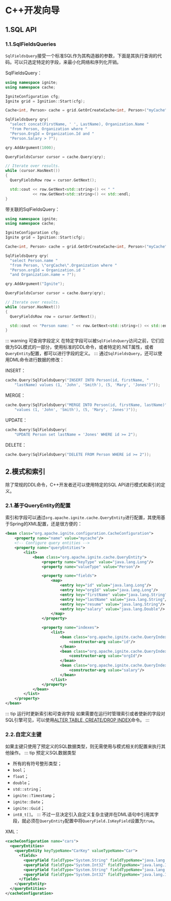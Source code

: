 # C++开发向导
## 1.SQL API
### 1.1.SqlFieldsQueries
`SqlFieldsQuery`接受一个标准SQL作为其构造器的参数，下面是其执行查询的代码。可以只选定特定的字段，来最小化网络和序列化开销。

SqlFieldsQuery：
```cpp
using namespace ignite;
using namespace cache;

IgniteConfiguration cfg;
Ignite grid = Ignition::Start(cfg);

Cache<int, Person> cache = grid.GetOrCreateCache<int, Person>("myCache");

SqlFieldsQuery qry(
  "select concat(FirstName, ' ', LastName), Organization.Name "
  "from Person, Organization where "
  "Person.OrgId = Organization.Id and "
  "Person.Salary > ?");

qry.AddArgument(1000);

QueryFieldsCursor cursor = cache.Query(qry);

// Iterate over results.
while (cursor.HasNext())
{
  QueryFieldsRow row = cursor.GetNext();

  std::cout << row.GetNext<std::string>() << " "
            << row.GetNext<std::string>() << std::endl;
}
```
带关联的SqlFieldsQuery：
```cpp
using namespace ignite;
using namespace cache;

IgniteConfiguration cfg;
Ignite grid = Ignition::Start(cfg);

Cache<int, Person> cache = grid.GetOrCreateCache<int, Person>("myCache");

SqlFieldsQuery qry(
  "select Person.name "
  "from Person, \"orgCache\".Organization where "
  "Person.orgId = Organization.id "
  "and Organization.name = ?");

qry.AddArgument("Ignite");

QueryFieldsCursor cursor = cache.Query(qry);

// Iterate over results.
while (cursor.HasNext())
{
  QueryFieldsRow row = cursor.GetNext();

  std::cout << "Person name: " << row.GetNext<std::string>() << std::endl;
}
```
::: warning 可查询字段定义
在特定字段可以被`SqlFieldsQuery`访问之前，它们应做为SQL模式的一部分，使用标准的DDL命令，或者特定的.NET属性，或者`QueryEntity`配置，都可以进行字段的定义。
:::
通过`SqlFieldsQuery`，还可以使用DML命令进行数据的修改：

INSERT：
```cpp
cache.Query(SqlFieldsQuery("INSERT INTO Person(id, firstName, "
    "lastName) values (1, 'John', 'Smith'), (5, 'Mary', 'Jones')"));
```
MERGE：
```cpp
cache.Query(SqlFieldsQuery("MERGE INTO Person(id, firstName, lastName)"
    "values (1, 'John', 'Smith'), (5, 'Mary', 'Jones')"));
```
UPDATE：
```cpp
cache.Query(SqlFieldsQuery(
    "UPDATE Person set lastName = 'Jones' WHERE id >= 2");
```
DELETE：
```cpp
cache.Query(SqlFieldsQuery("DELETE FROM Person WHERE id >= 2"));
```
## 2.模式和索引
除了常规的DDL命令，C++开发者还可以使用特定的SQL API进行模式和索引的定义。
### 2.1.基于QueryEntity的配置
索引和字段可以通过`org.apache.ignite.cache.QueryEntity`进行配置，其使用基于Spring的XML配置，还是很方便的：
```xml
<bean class="org.apache.ignite.configuration.CacheConfiguration">
    <property name="name" value="mycache"/>
    <!-- Configure query entities -->
    <property name="queryEntities">
        <list>
            <bean class="org.apache.ignite.cache.QueryEntity">
                <property name="keyType" value="java.lang.Long"/>
                <property name="valueType" value="Person"/>

                <property name="fields">
                    <map>
                        <entry key="id" value="java.lang.Long"/>
                        <entry key="orgId" value="java.lang.Long"/>
                        <entry key="firstName" value="java.lang.String"/>
                        <entry key="lastName" value="java.lang.String"/>
                        <entry key="resume" value="java.lang.String"/>
                        <entry key="salary" value="java.lang.Double"/>
                    </map>
                </property>

                <property name="indexes">
                    <list>
                        <bean class="org.apache.ignite.cache.QueryIndex">
                            <constructor-arg value="id"/>
                        </bean>
                        <bean class="org.apache.ignite.cache.QueryIndex">
                            <constructor-arg value="orgId"/>
                        </bean>
                        <bean class="org.apache.ignite.cache.QueryIndex">
                            <constructor-arg value="salary"/>
                        </bean>
                    </list>
                </property>
            </bean>
        </list>
    </property>
</bean>
```
::: tip 运行时更新索引和可查询字段
如果需要在运行时管理索引或者使新的字段对SQL引擎可见，可以使用[ALTER TABLE, CREATE/DROP INDEX](/doc/sql/SQLReference.md#_2-数据定义语言（ddl）)命令。
:::
### 2.2.自定义主键
如果主键只使用了预定义的SQL数据类型，则无需使用与模式相关的配置来执行其他操作。
::: tip 预定义SQL数据类型
 - 所有的有符号整形类型；
 - `bool`；
 - `float`；
 - `double`；
 - `std::string`；
 - `ignite::Timestamp`；
 - `ignite::Date`；
 - `ignite::Guid`；
 - `int8_t[]`。
:::
不过一旦决定引入自定义复杂主键并在DML语句中引用其字段，就必须在`QueryEntity`配置中将`QueryField.IsKeyField`设置为`true`。

XML：
```xml
<cacheConfiguration name="cars">
  <queryEntities>
	<queryEntity keyTypeName="CarKey" valueTypeName="Car">
	  <fields>
		<queryField fieldType="System.String" fieldTypeName="java.lang.String" isKeyField="true" name="VIN" />
		<queryField fieldType="System.Int32" fieldTypeName="java.lang.Integer" isKeyField="true" name="Id" />
		<queryField fieldType="System.String" fieldTypeName="java.lang.String" name="Make" />
		<queryField fieldType="System.Int32" fieldTypeName="java.lang.Integer" name="Year" />
	  </fields>
	</queryEntity>
  </queryEntities>
</cacheConfiguration>
```
